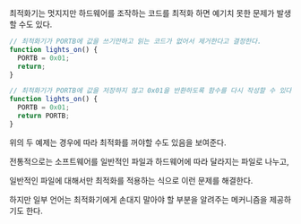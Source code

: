최적화기는 멋지지만 하드웨어를 조작하는 코드를 최적화 하면 예기치 못한 문제가 발생할 수도 있다.

```jsx
// 최적화기가 PORTB에 값을 쓰기만하고 읽는 코드가 없어서 제거한다고 결정한다.
function lights_on() {
  PORTB = 0x01;
  return;
}

// 최적화기가 PORTB에 값을 저장하지 않고 0x01을 반환하도록 함수를 다시 작성할 수 있다.
function lights_on() {
  PORTB = 0x01;
  return PORTB;
}
```

위의 두 예제는 경우에 따라 최적화를 꺼야할 수도 있음을 보여준다.

전통적으로는 소프트웨어를 일반적인 파일과 하드웨어에 따라 달라지는 파일로 나누고,

일반적인 파일에 대해서만 최적화를 적용하는 식으로 이런 문제를 해결한다.

하지만 일부 언어는 최적화기에게 손대지 말아야 할 부분을 알려주는 메커니즘을 제공하기도 한다.